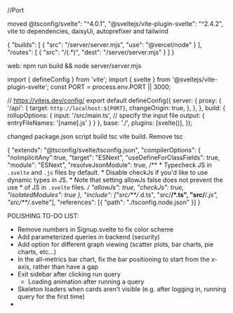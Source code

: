 //Port

<!-- DO NOT DELETE - Heroku Dependency stuff -->

moved @tsconfig/svelte": "^4.0.1", "@sveltejs/vite-plugin-svelte": "^2.4.2", vite to dependencies, daisyUi, autoprefixer and tailwind 

<!-- Vercel.json for vercel -->
{
  "builds": [
    {
      "src": "/server/server.mjs",
      "use": "@vercel/node"
    }
  ],
  "routes": [
    {
      "src": "/(.*)",
      "dest": "/server/server.mjs"
    }
  ]
}

<!-- Procfile for heroku -->
web: npm run build && node server/server.mjs

<!-- Also random Vite.Config File for Render -->

import { defineConfig } from 'vite';
import { svelte } from '@sveltejs/vite-plugin-svelte';
const PORT = process.env.PORT || 3000;

// https://vitejs.dev/config/
export default defineConfig({
  server: {
    proxy: {
      '/api': {
        target: `http://localhost:${PORT}`,
        changeOrigin: true,
      },
    },
  },
  build: {
    rollupOptions: {
      input: '/src/main.ts', // specify the input file
      output: {
        entryFileNames: '[name].js'
      }
    }
  },
  base: './',
  plugins: [svelte()],
});
 


<!-- "build": "tsc vite build", -->

changed package.json script build tsc vite build. Remove tsc

 <!-- Do Not Delete TsConfig -->
{
	"extends": "@tsconfig/svelte/tsconfig.json",
	"compilerOptions": {
		"noImplicitAny":true,
		"target": "ESNext",
		"useDefineForClassFields": true,
		"module": "ESNext",
		"resolveJsonModule": true,
		/**
		 * Typecheck JS in `.svelte` and `.js` files by default.
		 * Disable checkJs if you'd like to use dynamic types in JS.
		 * Note that setting allowJs false does not prevent the use
		 * of JS in `.svelte` files.
		 */
		"allowJs": true,
		"checkJs": true,
		"isolatedModules": true
	},
	"include": ["src/**/*.d.ts", "src/**/*.ts", "src/**/*.js", "src/**/*.svelte"],
	"references": [{ "path": "./tsconfig.node.json" }]
} 





POLISHING TO-DO LIST:

- Remove numbers in Signup.svelte to fix color scheme
- Add parameterized queries in backend (security)
- Add option for different graph viewing (scatter plots, bar charts, pie charts, etc...)
- In the all-metrics bar chart, fix the bar positioning to start from the x-axis, rather than have a gap
- Exit sidebar after clicking run query
  - Loading animation after running a query
- Skeleton loaders when cards aren't visible (e.g. after logging in, running query for the first time)
-

<!-- # Svelte + TS + Vite

This template should help get you started developing with Svelte and TypeScript in Vite.

## Recommended IDE Setup

[VS Code](https://code.visualstudio.com/) + [Svelte](https://marketplace.visualstudio.com/items?itemName=svelte.svelte-vscode).

## Need an official Svelte framework?

Check out [SvelteKit](https://github.com/sveltejs/kit#readme), which is also powered by Vite. Deploy anywhere with its serverless-first approach and adapt to various platforms, with out of the box support for TypeScript, SCSS, and Less, and easily-added support for mdsvex, GraphQL, PostCSS, Tailwind CSS, and more.

## Technical considerations

**Why use this over SvelteKit?**

- It brings its own routing solution which might not be preferable for some users.
- It is first and foremost a framework that just happens to use Vite under the hood, not a Vite app.

This template contains as little as possible to get started with Vite + TypeScript + Svelte, while taking into account the developer experience with regards to HMR and intellisense. It demonstrates capabilities on par with the other `create-vite` templates and is a good starting point for beginners dipping their toes into a Vite + Svelte project.

Should you later need the extended capabilities and extensibility provided by SvelteKit, the template has been structured similarly to SvelteKit so that it is easy to migrate.

**Why `global.d.ts` instead of `compilerOptions.types` inside `jsconfig.json` or `tsconfig.json`?**

Setting `compilerOptions.types` shuts out all other types not explicitly listed in the configuration. Using triple-slash references keeps the default TypeScript setting of accepting type information from the entire workspace, while also adding `svelte` and `vite/client` type information.

**Why include `.vscode/extensions.json`?**

Other templates indirectly recommend extensions via the README, but this file allows VS Code to prompt the user to install the recommended extension upon opening the project.

**Why enable `allowJs` in the TS template?**

While `allowJs: false` would indeed prevent the use of `.js` files in the project, it does not prevent the use of JavaScript syntax in `.svelte` files. In addition, it would force `checkJs: false`, bringing the worst of both worlds: not being able to guarantee the entire codebase is TypeScript, and also having worse typechecking for the existing JavaScript. In addition, there are valid use cases in which a mixed codebase may be relevant.

**Why is HMR not preserving my local component state?**

HMR state preservation comes with a number of gotchas! It has been disabled by default in both `svelte-hmr` and `@sveltejs/vite-plugin-svelte` due to its often surprising behavior. You can read the details [here](https://github.com/rixo/svelte-hmr#svelte-hmr).

If you have state that's important to retain within a component, consider creating an external store which would not be replaced by HMR.

```ts
// store.ts
// An extremely simple external store
import { writable } from 'svelte/store'
export default writable(0)
``` -->

